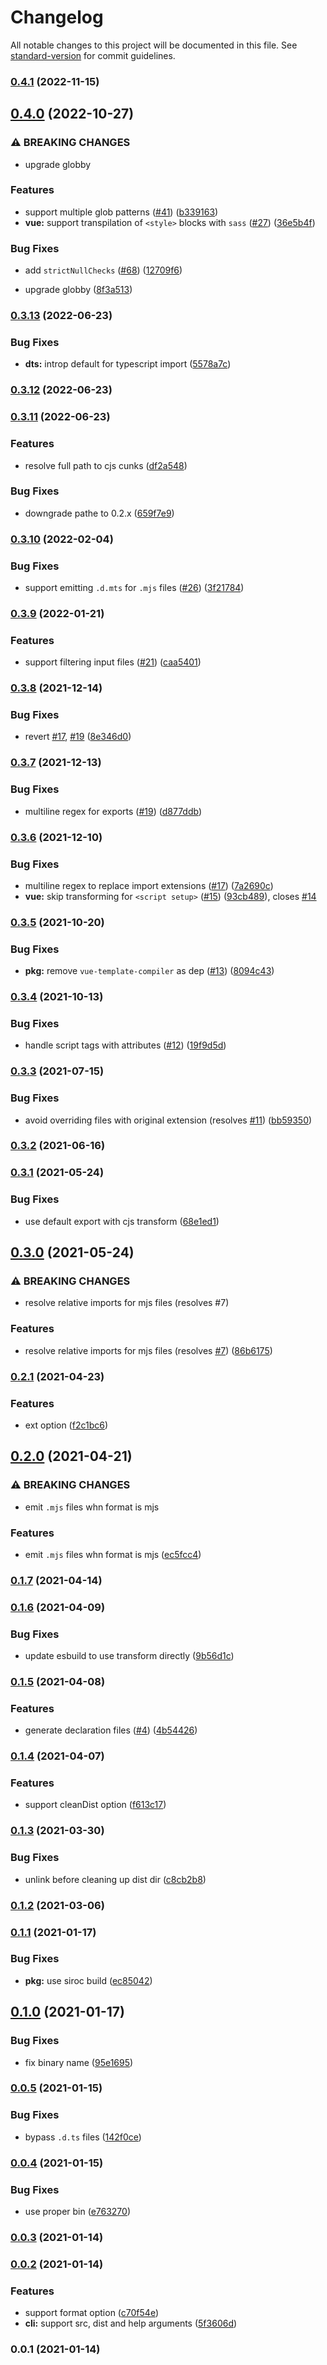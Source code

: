 # Changelog

All notable changes to this project will be documented in this file. See [standard-version](https://github.com/conventional-changelog/standard-version) for commit guidelines.

### [0.4.1](https://github.com/unjs/mkdist/compare/v0.4.0...v0.4.1) (2022-11-15)

## [0.4.0](https://github.com/unjs/mkdist/compare/v0.3.13...v0.4.0) (2022-10-27)


### ⚠ BREAKING CHANGES

* upgrade globby

### Features

* support multiple glob patterns ([#41](https://github.com/unjs/mkdist/issues/41)) ([b339163](https://github.com/unjs/mkdist/commit/b3391633adc16a524787b24963110da76c3293c7))
* **vue:** support transpilation of `<style>` blocks with `sass` ([#27](https://github.com/unjs/mkdist/issues/27)) ([36e5b4f](https://github.com/unjs/mkdist/commit/36e5b4f6e76fd1f46a0758480bb83a7bba55a705))


### Bug Fixes

* add `strictNullChecks` ([#68](https://github.com/unjs/mkdist/issues/68)) ([12709f6](https://github.com/unjs/mkdist/commit/12709f65eb152b36eb7659ee27adb9bbf91d6b13))


* upgrade globby ([8f3a513](https://github.com/unjs/mkdist/commit/8f3a51352f2947481236b8f2735f511a3f088bf0))

### [0.3.13](https://github.com/unjs/mkdist/compare/v0.3.12...v0.3.13) (2022-06-23)


### Bug Fixes

* **dts:** introp default for typescript import ([5578a7c](https://github.com/unjs/mkdist/commit/5578a7c99997a2119fc64227a51a9c238d40189f))

### [0.3.12](https://github.com/unjs/mkdist/compare/v0.3.11...v0.3.12) (2022-06-23)

### [0.3.11](https://github.com/unjs/mkdist/compare/v0.3.10...v0.3.11) (2022-06-23)


### Features

* resolve full path to cjs cunks ([df2a548](https://github.com/unjs/mkdist/commit/df2a548cd2d1a7b5f173817ae634fa3f6d5d884b))


### Bug Fixes

* downgrade pathe to 0.2.x ([659f7e9](https://github.com/unjs/mkdist/commit/659f7e97b0fdc4d0187deade839705597287a895))

### [0.3.10](https://github.com/unjs/mkdist/compare/v0.3.9...v0.3.10) (2022-02-04)


### Bug Fixes

* support emitting `.d.mts` for `.mjs` files ([#26](https://github.com/unjs/mkdist/issues/26)) ([3f21784](https://github.com/unjs/mkdist/commit/3f21784714797348cc091abbf4e6a13503242440))

### [0.3.9](https://github.com/unjs/mkdist/compare/v0.3.8...v0.3.9) (2022-01-21)


### Features

* support filtering input files ([#21](https://github.com/unjs/mkdist/issues/21)) ([caa5401](https://github.com/unjs/mkdist/commit/caa54014df78310cd52a233c5ca8b2782ed2f5ac))

### [0.3.8](https://github.com/unjs/mkdist/compare/v0.3.7...v0.3.8) (2021-12-14)


### Bug Fixes

* revert [#17](https://github.com/unjs/mkdist/issues/17), [#19](https://github.com/unjs/mkdist/issues/19) ([8e346d0](https://github.com/unjs/mkdist/commit/8e346d014b7db24ec2f60e7f995cb1e07fc36f56))

### [0.3.7](https://github.com/unjs/mkdist/compare/v0.3.6...v0.3.7) (2021-12-13)


### Bug Fixes

* multiline regex for exports ([#19](https://github.com/unjs/mkdist/issues/19)) ([d877ddb](https://github.com/unjs/mkdist/commit/d877ddbbf30fb5e986054c33c41102099068b486))

### [0.3.6](https://github.com/unjs/mkdist/compare/v0.3.5...v0.3.6) (2021-12-10)


### Bug Fixes

* multiline regex to replace import extensions ([#17](https://github.com/unjs/mkdist/issues/17)) ([7a2690c](https://github.com/unjs/mkdist/commit/7a2690cab3b3ede4bfb1d40817a89ac4c9ea620f))
* **vue:** skip transforming for `<script setup>` ([#15](https://github.com/unjs/mkdist/issues/15)) ([93cb489](https://github.com/unjs/mkdist/commit/93cb48970fb5f8a708866dbcf2b021f87773bbac)), closes [#14](https://github.com/unjs/mkdist/issues/14)

### [0.3.5](https://github.com/unjs/mkdist/compare/v0.3.4...v0.3.5) (2021-10-20)


### Bug Fixes

* **pkg:** remove `vue-template-compiler` as dep ([#13](https://github.com/unjs/mkdist/issues/13)) ([8094c43](https://github.com/unjs/mkdist/commit/8094c43e553eeb11a4ada83d035a7c11cf27691d))

### [0.3.4](https://github.com/unjs/mkdist/compare/v0.3.3...v0.3.4) (2021-10-13)


### Bug Fixes

* handle script tags with attributes ([#12](https://github.com/unjs/mkdist/issues/12)) ([19f9d5d](https://github.com/unjs/mkdist/commit/19f9d5d9987d72f29c7362a94f59990768903358))

### [0.3.3](https://github.com/unjs/mkdist/compare/v0.3.2...v0.3.3) (2021-07-15)


### Bug Fixes

* avoid overriding files with original extension (resolves [#11](https://github.com/unjs/mkdist/issues/11)) ([bb59350](https://github.com/unjs/mkdist/commit/bb59350ab865b2a02cd6c6da8ea4a4985de06773))

### [0.3.2](https://github.com/unjs/mkdist/compare/v0.3.1...v0.3.2) (2021-06-16)

### [0.3.1](https://github.com/unjs/mkdist/compare/v0.3.0...v0.3.1) (2021-05-24)


### Bug Fixes

* use default export with cjs transform ([68e1ed1](https://github.com/unjs/mkdist/commit/68e1ed13d217983be2560eba399161e05f283106))

## [0.3.0](https://github.com/unjs/mkdist/compare/v0.2.1...v0.3.0) (2021-05-24)


### ⚠ BREAKING CHANGES

* resolve relative imports for mjs files (resolves #7)

### Features

* resolve relative imports for mjs files (resolves [#7](https://github.com/unjs/mkdist/issues/7)) ([86b6175](https://github.com/unjs/mkdist/commit/86b6175fd1a2a16fde27f2dff0c62898e4d0a853))

### [0.2.1](https://github.com/unjs/mkdist/compare/v0.2.0...v0.2.1) (2021-04-23)


### Features

* ext option ([f2c1bc6](https://github.com/unjs/mkdist/commit/f2c1bc62ee10922b36d2750dd79d34c748477c09))

## [0.2.0](https://github.com/unjs/mkdist/compare/v0.1.7...v0.2.0) (2021-04-21)


### ⚠ BREAKING CHANGES

* emit `.mjs` files whn format is mjs

### Features

* emit `.mjs` files whn format is mjs ([ec5fcc4](https://github.com/unjs/mkdist/commit/ec5fcc478c4bab95b89a70645a90e518327b845a))

### [0.1.7](https://github.com/unjs/mkdist/compare/v0.1.6...v0.1.7) (2021-04-14)

### [0.1.6](https://github.com/unjs/mkdist/compare/v0.1.5...v0.1.6) (2021-04-09)


### Bug Fixes

* update esbuild to use transform directly ([9b56d1c](https://github.com/unjs/mkdist/commit/9b56d1c8ccdae5562826ab8ae00a9fcc3649ccb2))

### [0.1.5](https://github.com/unjs/mkdist/compare/v0.1.4...v0.1.5) (2021-04-08)


### Features

* generate declaration files ([#4](https://github.com/unjs/mkdist/issues/4)) ([4b54426](https://github.com/unjs/mkdist/commit/4b5442606f6c0f066625252700485afaa4c05a75))

### [0.1.4](https://github.com/unjs/mkdist/compare/v0.1.3...v0.1.4) (2021-04-07)


### Features

* support cleanDist option ([f613c17](https://github.com/unjs/mkdist/commit/f613c17b6a15c749c58ca395ef1358ff008311e3))

### [0.1.3](https://github.com/unjs/mkdist/compare/v0.1.2...v0.1.3) (2021-03-30)


### Bug Fixes

* unlink before cleaning up dist dir ([c8cb2b8](https://github.com/unjs/mkdist/commit/c8cb2b8a30e7ada0ad2d7383bdb8e9efdb57120e))

### [0.1.2](https://github.com/unjs/mkdist/compare/v0.1.1...v0.1.2) (2021-03-06)

### [0.1.1](https://github.com/unjs/mkdist/compare/v0.1.0...v0.1.1) (2021-01-17)


### Bug Fixes

* **pkg:** use siroc build ([ec85042](https://github.com/unjs/mkdist/commit/ec85042c544d7dad09dbf13517dfa47f9feb04e2))

## [0.1.0](https://github.com/unjs/mkdist/compare/v0.0.5...v0.1.0) (2021-01-17)


### Bug Fixes

* fix binary name ([95e1695](https://github.com/unjs/mkdist/commit/95e1695861b4495b7025800112d8eb6b574c1ed2))

### [0.0.5](https://github.com/unjs/mkdist/compare/v0.0.4...v0.0.5) (2021-01-15)


### Bug Fixes

* bypass `.d.ts` files ([142f0ce](https://github.com/unjs/mkdist/commit/142f0cea4f9a6f6cb90339e2bcc07197535f3ac4))

### [0.0.4](https://github.com/unjs/mkdist/compare/v0.0.3...v0.0.4) (2021-01-15)


### Bug Fixes

* use proper bin ([e763270](https://github.com/unjs/mkdist/commit/e763270155b006ce5d42522cd5172170b6c135a9))

### [0.0.3](https://github.com/unjs/mkdist/compare/v0.0.2...v0.0.3) (2021-01-14)

### [0.0.2](https://github.com/unjs/mkdist/compare/v0.0.1...v0.0.2) (2021-01-14)


### Features

* support format option ([c70f54e](https://github.com/unjs/mkdist/commit/c70f54e32769d45485096e334ed88ab0ba709209))
* **cli:** support src, dist and help arguments ([5f3606d](https://github.com/unjs/mkdist/commit/5f3606d33b490ba3558148691d367d6caad9aa89))

### 0.0.1 (2021-01-14)

